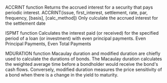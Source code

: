 ACCRINT function
  Returns the accrued interest for a security that pays periodic interest.
  ACCRINT(issue, first_interest, settlement, rate, par, frequency, [basis], [calc_method])
  Only culculate the accrued interest for the settlement date

ISPMT function
  Calculates the interest paid (or received) for the specified period of a loan (or investment) with even principal payments.
  Even Principal Payments, Even Total Payments

MDURATION function
  Macaulay duration and modified duration are chiefly used to calculate the durations of bonds. The Macaulay duration calculates the
  weighted average time before a bondholder would receive the bond's cash flows. Conversely, modified duration measures the price
  sensitivity of a bond when there is a change in the yield to maturity.
